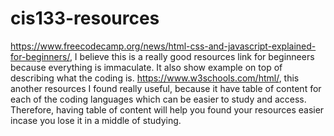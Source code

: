 # cis133-resources
https://www.freecodecamp.org/news/html-css-and-javascript-explained-for-beginners/, I believe this is a really good resources link for beginneers because everything is immaculate. It also show example on top of describing what the coding is.
https://www.w3schools.com/html/, this another resources I found really useful, because it have table of content for each of the coding languages which can be easier to  study and access. Therefore, having table of content will help you found your resources easier incase you lose it in a middle of studying.
